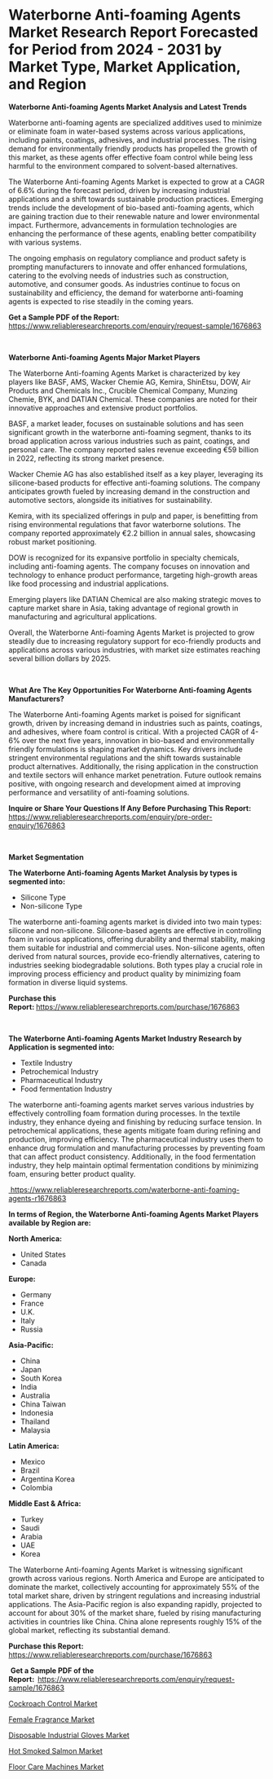 <p><h1>Waterborne Anti-foaming Agents Market Research Report Forecasted for Period from 2024 -  2031 by Market Type, Market Application, and Region</h1></p><p><strong>Waterborne Anti-foaming Agents Market Analysis and Latest Trends</strong></p>
<p><p>Waterborne anti-foaming agents are specialized additives used to minimize or eliminate foam in water-based systems across various applications, including paints, coatings, adhesives, and industrial processes. The rising demand for environmentally friendly products has propelled the growth of this market, as these agents offer effective foam control while being less harmful to the environment compared to solvent-based alternatives.</p><p>The Waterborne Anti-foaming Agents Market is expected to grow at a CAGR of 6.6% during the forecast period, driven by increasing industrial applications and a shift towards sustainable production practices. Emerging trends include the development of bio-based anti-foaming agents, which are gaining traction due to their renewable nature and lower environmental impact. Furthermore, advancements in formulation technologies are enhancing the performance of these agents, enabling better compatibility with various systems.</p><p>The ongoing emphasis on regulatory compliance and product safety is prompting manufacturers to innovate and offer enhanced formulations, catering to the evolving needs of industries such as construction, automotive, and consumer goods. As industries continue to focus on sustainability and efficiency, the demand for waterborne anti-foaming agents is expected to rise steadily in the coming years.</p></p>
<p><strong>Get a Sample PDF of the Report:&nbsp;</strong> <a href="https://www.reliableresearchreports.com/enquiry/request-sample/1676863?utm_campaign=9&utm_medium=2&utm_source=Github&utm_content=ia&utm_term=18112024&utm_id=waterborne-anti-foaming-agents">https://www.reliableresearchreports.com/enquiry/request-sample/1676863</a></p>
<p>&nbsp;</p>
<p><strong>Waterborne Anti-foaming Agents Major Market Players</strong></p>
<p><p>The Waterborne Anti-foaming Agents Market is characterized by key players like BASF, AMS, Wacker Chemie AG, Kemira, ShinEtsu, DOW, Air Products and Chemicals Inc., Crucible Chemical Company, Munzing Chemie, BYK, and DATIAN Chemical. These companies are noted for their innovative approaches and extensive product portfolios.</p><p>BASF, a market leader, focuses on sustainable solutions and has seen significant growth in the waterborne anti-foaming segment, thanks to its broad application across various industries such as paint, coatings, and personal care. The company reported sales revenue exceeding €59 billion in 2022, reflecting its strong market presence.</p><p>Wacker Chemie AG has also established itself as a key player, leveraging its silicone-based products for effective anti-foaming solutions. The company anticipates growth fueled by increasing demand in the construction and automotive sectors, alongside its initiatives for sustainability.</p><p>Kemira, with its specialized offerings in pulp and paper, is benefitting from rising environmental regulations that favor waterborne solutions. The company reported approximately €2.2 billion in annual sales, showcasing robust market positioning.</p><p>DOW is recognized for its expansive portfolio in specialty chemicals, including anti-foaming agents. The company focuses on innovation and technology to enhance product performance, targeting high-growth areas like food processing and industrial applications.</p><p>Emerging players like DATIAN Chemical are also making strategic moves to capture market share in Asia, taking advantage of regional growth in manufacturing and agricultural applications.</p><p>Overall, the Waterborne Anti-foaming Agents Market is projected to grow steadily due to increasing regulatory support for eco-friendly products and applications across various industries, with market size estimates reaching several billion dollars by 2025.</p></p>
<p>&nbsp;</p>
<p><strong>What Are The Key Opportunities For Waterborne Anti-foaming Agents Manufacturers?</strong></p>
<p><p>The Waterborne Anti-foaming Agents market is poised for significant growth, driven by increasing demand in industries such as paints, coatings, and adhesives, where foam control is critical. With a projected CAGR of 4-6% over the next five years, innovation in bio-based and environmentally friendly formulations is shaping market dynamics. Key drivers include stringent environmental regulations and the shift towards sustainable product alternatives. Additionally, the rising application in the construction and textile sectors will enhance market penetration. Future outlook remains positive, with ongoing research and development aimed at improving performance and versatility of anti-foaming solutions.</p></p>
<p><strong>Inquire or Share Your Questions If Any Before Purchasing This Report:</strong> <a href="https://www.reliableresearchreports.com/enquiry/pre-order-enquiry/1676863?utm_campaign=9&utm_medium=2&utm_source=Github&utm_content=ia&utm_term=18112024&utm_id=waterborne-anti-foaming-agents">https://www.reliableresearchreports.com/enquiry/pre-order-enquiry/1676863</a></p>
<p>&nbsp;</p>
<p><strong>Market Segmentation</strong></p>
<p><strong>The Waterborne Anti-foaming Agents Market Analysis by types is segmented into:</strong></p>
<p><ul><li>Silicone Type</li><li>Non-silicone Type</li></ul></p>
<p><p>The waterborne anti-foaming agents market is divided into two main types: silicone and non-silicone. Silicone-based agents are effective in controlling foam in various applications, offering durability and thermal stability, making them suitable for industrial and commercial uses. Non-silicone agents, often derived from natural sources, provide eco-friendly alternatives, catering to industries seeking biodegradable solutions. Both types play a crucial role in improving process efficiency and product quality by minimizing foam formation in diverse liquid systems.</p></p>
<p><strong>Purchase this Report:&nbsp;</strong><a href="https://www.reliableresearchreports.com/purchase/1676863?utm_campaign=9&utm_medium=2&utm_source=Github&utm_content=ia&utm_term=18112024&utm_id=waterborne-anti-foaming-agents">https://www.reliableresearchreports.com/purchase/1676863</a></p>
<p>&nbsp;</p>
<p><strong>The Waterborne Anti-foaming Agents Market Industry Research by Application is segmented into:</strong></p>
<p><ul><li>Textile Industry</li><li>Petrochemical Industry</li><li>Pharmaceutical Industry</li><li>Food fermentation Industry</li></ul></p>
<p><p>The waterborne anti-foaming agents market serves various industries by effectively controlling foam formation during processes. In the textile industry, they enhance dyeing and finishing by reducing surface tension. In petrochemical applications, these agents mitigate foam during refining and production, improving efficiency. The pharmaceutical industry uses them to enhance drug formulation and manufacturing processes by preventing foam that can affect product consistency. Additionally, in the food fermentation industry, they help maintain optimal fermentation conditions by minimizing foam, ensuring better product quality.</p></p>
<p><a href="https://www.reliableresearchreports.com/waterborne-anti-foaming-agents-r1676863?utm_campaign=9&utm_medium=2&utm_source=Github&utm_content=ia&utm_term=18112024&utm_id=waterborne-anti-foaming-agents">&nbsp;https://www.reliableresearchreports.com/waterborne-anti-foaming-agents-r1676863</a></p>
<p><strong>In terms of Region, the Waterborne Anti-foaming Agents Market Players available by Region are:</strong></p>
<p>
    <p> <strong> North America: </strong>
        <ul>
            <li>United States</li>
            <li>Canada</li>
        </ul>
        </p> 
    <p> <strong> Europe: </strong>
        <ul>
            <li>Germany</li>
            <li>France</li>
            <li>U.K.</li>
            <li>Italy</li>
            <li>Russia</li>
        </ul>
        </p> 
    <p> <strong> Asia-Pacific: </strong>
        <ul>
            <li>China</li>
            <li>Japan</li>
            <li>South Korea</li>
            <li>India</li>
            <li>Australia</li>
            <li>China Taiwan</li>
            <li>Indonesia</li>
            <li>Thailand</li>
            <li>Malaysia</li>
        </ul>
        </p> 
    <p> <strong> Latin America: </strong>
        <ul>
            <li>Mexico</li>
            <li>Brazil</li>
            <li>Argentina Korea</li>
            <li>Colombia</li>
        </ul>
        </p> 
    <p> <strong> Middle East & Africa: </strong>
        <ul>
            <li>Turkey</li>
            <li>Saudi</li>
            <li>Arabia</li>
            <li>UAE</li>
            <li>Korea</li>
        </ul>
    </p>
    </p>
<p><p>The Waterborne Anti-foaming Agents Market is witnessing significant growth across various regions. North America and Europe are anticipated to dominate the market, collectively accounting for approximately 55% of the total market share, driven by stringent regulations and increasing industrial applications. The Asia-Pacific region is also expanding rapidly, projected to account for about 30% of the market share, fueled by rising manufacturing activities in countries like China. China alone represents roughly 15% of the global market, reflecting its substantial demand.</p></p>
<p><strong>Purchase this Report: </strong><a href="https://www.reliableresearchreports.com/purchase/1676863?utm_campaign=9&utm_medium=2&utm_source=Github&utm_content=ia&utm_term=18112024&utm_id=waterborne-anti-foaming-agents">https://www.reliableresearchreports.com/purchase/1676863</a></p>
<p>&nbsp;<strong>Get a Sample PDF of the Report:&nbsp;&nbsp;</strong><a href="https://www.reliableresearchreports.com/enquiry/request-sample/1676863?utm_campaign=9&utm_medium=2&utm_source=Github&utm_content=ia&utm_term=18112024&utm_id=waterborne-anti-foaming-agents">https://www.reliableresearchreports.com/enquiry/request-sample/1676863</a></p>
<p><strong></strong></p>
<p><p><a href="https://issuu.com/reportprime-2/docs/cockroach-control-market-size-2030._e29ed66d309f00?utm_campaign=9&utm_medium=2&utm_source=Github&utm_content=ia&utm_term=18112024&utm_id=waterborne-anti-foaming-agents">Cockroach Control Market</a></p><p><a href="https://www.linkedin.com/pulse/female-fragrance-market-evolution-future-outlook-forecasting-p5qfe?utm_campaign=9&utm_medium=2&utm_source=Github&utm_content=ia&utm_term=18112024&utm_id=waterborne-anti-foaming-agents">Female Fragrance Market</a></p><p><a href="https://issuu.com/reportprime-2/docs/disposable-industrial-gloves-market_eb3fd94bee3419?utm_campaign=9&utm_medium=2&utm_source=Github&utm_content=ia&utm_term=18112024&utm_id=waterborne-anti-foaming-agents">Disposable Industrial Gloves Market</a></p><p><a href="https://github.com/PeterParrish5/Market-Research-Report-List-7/blob/main/hot-smoked-salmon-market.md?utm_campaign=9&utm_medium=2&utm_source=Github&utm_content=ia&utm_term=18112024&utm_id=waterborne-anti-foaming-agents">Hot Smoked Salmon Market</a></p><p><a href="https://www.linkedin.com/pulse/floor-care-machines-ecosystem-mapping-innovation-value-chains-pgjfe?utm_campaign=9&utm_medium=2&utm_source=Github&utm_content=ia&utm_term=18112024&utm_id=waterborne-anti-foaming-agents">Floor Care Machines Market</a></p></p>